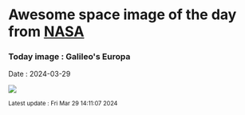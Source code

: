 
# Awesome space image of the day from [NASA](https://api.nasa.gov/)

### Today image : Galileo's Europa
Date : 2024-03-29

![](https://apod.nasa.gov/apod/image/2403/PIA19048europa1024.jpg)

<small>Latest update : Fri Mar 29 14:11:07 2024</small>
        